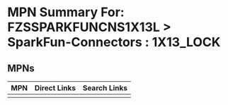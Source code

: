 



# MPN Summary For: FZSSPARKFUNCNS1X13L > SparkFun-Connectors : 1X13_LOCK

## MPNs
  

|MPN|Direct Links|Search Links|
| :--- | :--- | :--- |
||||
